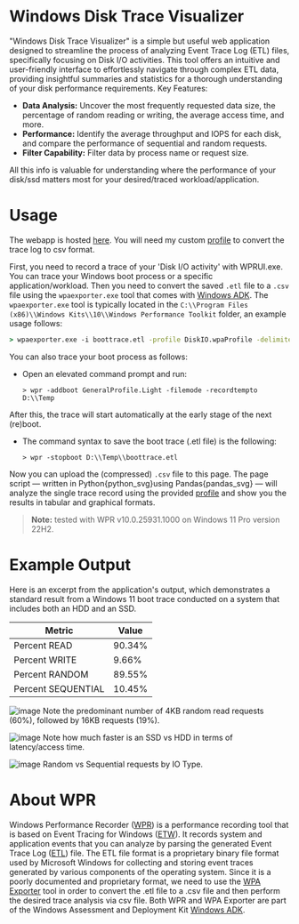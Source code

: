 # Windows Disk Trace Visualizer

"Windows Disk Trace Visualizer" is a simple but useful web application designed to streamline the process of analyzing Event Trace Log (ETL) files,
specifically focusing on Disk I/O activities. This tool offers an intuitive and user-friendly interface to effortlessly navigate
through complex ETL data, providing insightful summaries and statistics for a thorough understanding of your disk performance requirements.
Key Features:

- **Data Analysis:** Uncover the most frequently requested data size, the percentage of random reading or writing, the average access time, and more.
- **Performance:** Identify the average throughput and IOPS for each disk, and compare the performance of sequential and random requests.
- **Filter Capability:** Filter data by process name or request size.

All this info is valuable for understanding where the performance of your disk/ssd matters most for your desired/traced workload/application.

# Usage 

The webapp is hosted [here](https://windows-disk-trace-vis.streamlit.app). You will need my custom
[profile](https://raw.githubusercontent.com/bgeneto/windows-disk-trace-vis/main/DiskIO.wpaProfile) to convert the trace log to csv format. 

First, you need to record a trace of your 'Disk I/O activity' with WPRUI.exe. You can trace your Windows boot process or a specific application/workload.
Then you need to convert the saved `.etl` file to a `.csv` file using the `wpaexporter.exe` tool that comes with [Windows ADK](https://learn.microsoft.com/en-us/windows-hardware/get-started/adk-install).
The `wpaexporter.exe` tool is typically located in the `C:\\Program Files (x86)\\Windows Kits\\10\\Windows Performance Toolkit` folder, an example usage follows:
```cmd
> wpaexporter.exe -i boottrace.etl -profile DiskIO.wpaProfile -delimiter ;
```

You can also trace your boot process as follows:

- Open an elevated command prompt and run:

   ```
   > wpr -addboot GeneralProfile.Light -filemode -recordtempto D:\\Temp
   ```

After this, the trace will start automatically at the early stage of the next (re)boot.

- The command syntax to save the boot trace (.etl file) is the following:

   ```
   > wpr -stopboot D:\\Temp\\boottrace.etl
   ```

Now you can upload the (compressed) `.csv` file to this page. The page script &mdash; written in Python{python_svg}using Pandas{pandas_svg} &mdash; will analyze the single trace record using the provided
[profile](https://raw.githubusercontent.com/bgeneto/windows-disk-trace-vis/main/DiskIO.wpaProfile) and show you the results in tabular and graphical formats.
> **Note:** tested with WPR v10.0.25931.1000 on Windows 11 Pro version 22H2.

# Example Output 

Here is an excerpt from the application's output, which demonstrates a standard result from a Windows 11 boot trace conducted on a system that includes both an HDD and an SSD.

| Metric             | Value  |
| ------------------ | ------ |
| Percent READ       | 90.34% |
| Percent WRITE      | 9.66%  |
| Percent RANDOM     | 89.55% |
| Percent SEQUENTIAL | 10.45% |

 
![image](https://github.com/bgeneto/windows-disk-trace-vis/assets/473074/5b4e9baa-d508-4281-88b9-2ec147a5b0ea)
Note the predominant number of 4KB random read requests (60%), followed by 16KB requests (19%).

![image](https://github.com/bgeneto/windows-disk-trace-vis/assets/473074/552796b4-f46d-490a-9721-22ab88a51687)
Note how much faster is an SSD vs HDD in terms of latency/access time.

![image](https://github.com/bgeneto/windows-disk-trace-vis/assets/473074/a3fd3754-5add-48d7-876f-e323fdded137)
Random vs Sequential requests by IO Type.

# About WPR

Windows Performance Recorder ([WPR](https://learn.microsoft.com/en-us/windows-hardware/test/wpt/windows-performance-recorder))
is a performance recording tool that is based on Event Tracing for Windows ([ETW](https://learn.microsoft.com/en-us/windows/win32/etw/about-event-tracing)).
It records system and application events that you can analyze by parsing the generated Event Trace Log ([ETL](https://learn.microsoft.com/en-us/windows-hardware/drivers/devtest/trace-log)) file.
The ETL file format is a proprietary binary file format used by Microsoft Windows for collecting
and storing event traces generated by various components of the operating system. Since it is a poorly documented and
proprietary format, we need to use the [WPA Exporter](https://learn.microsoft.com/en-us/windows-hardware/test/wpt/exporter)
tool in order to convert the .etl file to a .csv file and then perform the desired trace analysis via csv file. Both WPR and WPA Exporter are part of the
Windows Assessment and Deployment Kit [Windows ADK](https://learn.microsoft.com/en-us/windows-hardware/get-started/adk-install).
